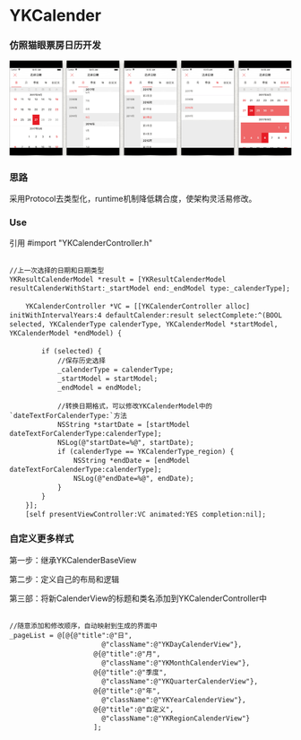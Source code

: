# YKCalender

### 仿照猫眼票房日历开发

![组件截图](https://github.com/YangKa/YKCalender/raw/master/snapshot.png)

### 思路
采用Protocol去类型化，runtime机制降低耦合度，使架构灵活易修改。

### Use
引用 #import "YKCalenderController.h"

```object-c

//上一次选择的日期和日期类型
YKResultCalenderModel *result = [YKResultCalenderModel resultCalenderWithStart:_startModel end:_endModel type:_calenderType];
    
    YKCalenderController *VC = [[YKCalenderController alloc] initWithIntervalYears:4 defaultCalender:result selectComplete:^(BOOL selected, YKCalenderType calenderType, YKCalenderModel *startModel, YKCalenderModel *endModel) {
        
        if (selected) {
            //保存历史选择
            _calenderType = calenderType;
            _startModel = startModel;
            _endModel = endModel;
            
            //转换日期格式，可以修改YKCalenderModel中的 `dateTextForCalenderType:`方法
            NSString *startDate = [startModel dateTextForCalenderType:calenderType];
            NSLog(@"startDate=%@", startDate);
            if (calenderType == YKCalenderType_region) {
                NSString *endDate = [endModel dateTextForCalenderType:calenderType];
                NSLog(@"endDate=%@", endDate);
            }
        }
    }];
    [self presentViewController:VC animated:YES completion:nil];
```

### 自定义更多样式
第一步：继承YKCalenderBaseView

第二步：定义自己的布局和逻辑

第三部：将新CalenderView的标题和类名添加到YKCalenderController中

```object-c

//随意添加和修改顺序，自动映射到生成的界面中
_pageList = @[@{@"title":@"日",
                       @"className":@"YKDayCalenderView"},
                     @{@"title":@"月",
                       @"className":@"YKMonthCalenderView"},
                     @{@"title":@"季度",
                       @"className":@"YKQuarterCalenderView"},
                     @{@"title":@"年",
                       @"className":@"YKYearCalenderView"},
                     @{@"title":@"自定义",
                       @"className":@"YKRegionCalenderView"}
                     ];
```
